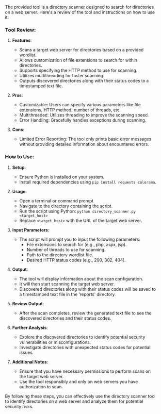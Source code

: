 The provided tool is a directory scanner designed to search for directories on a web server. Here's a review of the tool and instructions on how to use it:

### Tool Review:

1. **Features**:
   - Scans a target web server for directories based on a provided wordlist.
   - Allows customization of file extensions to search for within directories.
   - Supports specifying the HTTP method to use for scanning.
   - Utilizes multithreading for faster scanning.
   - Outputs discovered directories along with their status codes to a timestamped text file.

2. **Pros**:
   - Customizable: Users can specify various parameters like file extensions, HTTP method, number of threads, etc.
   - Multithreaded: Utilizes threading to improve the scanning speed.
   - Error Handling: Gracefully handles exceptions during scanning.

3. **Cons**:
   - Limited Error Reporting: The tool only prints basic error messages without providing detailed information about encountered errors.

### How to Use:

1. **Setup**:
   - Ensure Python is installed on your system.
   - Install required dependencies using `pip install requests colorama`.

2. **Usage**:
   - Open a terminal or command prompt.
   - Navigate to the directory containing the script.
   - Run the script using Python: `python directory_scanner.py <target_host>`
   - Replace `<target_host>` with the URL of the target web server.
   
3. **Input Parameters**:
   - The script will prompt you to input the following parameters:
     - File extensions to search for (e.g., php, aspx, jsp).
     - Number of threads to use for scanning.
     - Path to the directory wordlist file.
     - Desired HTTP status codes (e.g., 200, 302, 404).

4. **Output**:
   - The tool will display information about the scan configuration.
   - It will then start scanning the target web server.
   - Discovered directories along with their status codes will be saved to a timestamped text file in the 'reports' directory.

5. **Review Output**:
   - After the scan completes, review the generated text file to see the discovered directories and their status codes.

6. **Further Analysis**:
   - Explore the discovered directories to identify potential security vulnerabilities or misconfigurations.
   - Investigate directories with unexpected status codes for potential issues.

7. **Additional Notes**:
   - Ensure that you have necessary permissions to perform scans on the target web server.
   - Use the tool responsibly and only on web servers you have authorization to scan.

By following these steps, you can effectively use the directory scanner tool to identify directories on a web server and analyze them for potential security risks.
